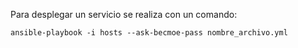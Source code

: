 Para desplegar un servicio se realiza con un comando:

``ansible-playbook -i hosts --ask-becmoe-pass nombre_archivo.yml``
